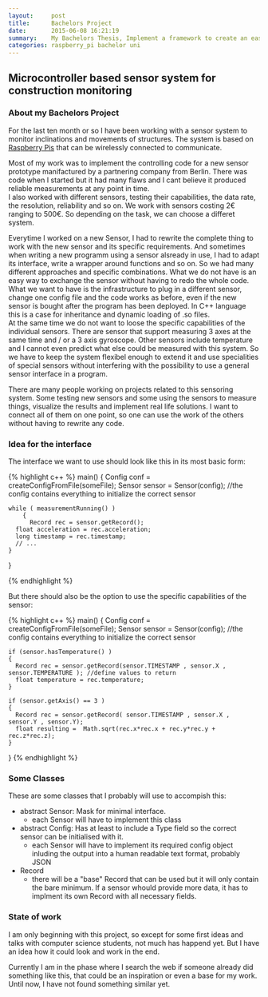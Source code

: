 ```yaml
---
layout:     post
title:      Bachelors Project
date:       2015-06-08 16:21:19
summary:    My Bachelors Thesis, Implement a framework to create an easy interface for using different inclination and acceleration sensors on the Raspberry Pi
categories: raspberry_pi bachelor uni
---
```


## Microcontroller based sensor system for construction monitoring
### About my Bachelors Project
For the last ten month or so I have been working with a sensor system to monitor inclinations and movements of structures. The system is based on [Raspberry Pis](https://www.raspberrypi.org/) that can be wirelessly connected to communicate.

Most of my work was to implement the controlling code for a new sensor prototype manifactured by a partnering company from Berlin. There was code when I started but it had many flaws and I cant believe it produced reliable measurements at any point in time.    
I also worked with different sensors, testing their capabilities, the data rate, the resolution, reliability and so on. We work with sensors costing 2€ ranging to 500€. So depending on the task, we can choose a differet system.

Everytime I worked on a new Sensor, I had to rewrite the complete thing to work with the new sensor and its specific requirements. And sometimes when writing a new programm using a sensor alsready in use, I had to adapt its interface, write a wrapper around functions and so on. So we had many different approaches and specific combinations. What we do not have is an easy way to exchange the sensor without having to redo the whole code.   
What we want to have is the infrastructure to plug in a different sensor, change one config file and the code works as before, even if the new sensor is bought after the program has been deployed. In C++ language this is a case for inheritance and dynamic loading of .so files.   
At the same time we do not want to loose the specific capabilities of the individual sensors. There are sensor that support measuring 3 axes at the same time and / or a 3 axis gyroscope. Other sensors include temperature and I cannot even predict what else could be measured with this system. So we have to keep the system flexibel enough to extend it and use specialities of special sensors without interfering with the possibility to use a general sensor interface in a program.

There are many people working on projects related to this sensoring system. Some testing new sensors and some using the sensors to measure things, visualize the results and implement real life solutions. I want to connect all of them on one point, so one can use the work of the others without having to rewrite any code.

### Idea for the interface
The interface we want to use should look like this in its most basic form:

{% highlight c++ %}
main() 
{
    Config conf = createConfigFromFile(someFile);
    Sensor sensor = Sensor(config); //the config contains everything to initialize the correct sensor

    while ( measurementRunning() )
        {
          Record rec = sensor.getRecord();
	  float acceleration = rec.acceleration;
	  long timestamp = rec.timestamp;
	  // ...
	}
}

{% endhighlight %}

But there should also be the option to use the specific capabilities of the sensor:

{% highlight c++ %}
main() 
{
    Config conf = createConfigFromFile(someFile);
    Sensor sensor = Sensor(config); //the config contains everything to initialize the correct sensor

    if (sensor.hasTemperature() ) 
    {
      Record rec = sensor.getRecord(sensor.TIMESTAMP , sensor.X , sensor.TEMPERATURE ); //define values to return
      float temperature = rec.temperature;
    }

    if (sensor.getAxis() == 3 )
    {
      Record rec = sensor.getRecord( sensor.TIMESTAMP , sensor.X , sensor.Y , sensor.Y);
      float resulting =  Math.sqrt(rec.x*rec.x + rec.y*rec.y + rec.z*rec.z);
    }

}
{% endhighlight %}

### Some Classes
These are some classes that I probably will use to accompish this:
* abstract Sensor: Mask for minimal interface.
    * each Sensor will have to implement this class
* abstract Config: Has at least to include a Type field so the correct sensor can be initialised with it.
    * each Sensor will have to implement its required config object inluding the output into a human readable text format, probably JSON
* Record
    * there will be a "base" Record that can be used but it will only contain the bare minimum. If a sensor whould provide more data, it has to implment its own Record with all necessary fields.

### State of work
I am only beginning with this project, so except for some first ideas and talks with computer science students, not much has happend yet. But I have an idea how it could look and work in the end. 

Currently I am in the phase where I search the web if someone already did something like this, that could be an inspiration or even a base for my work. Until now, I have not found something similar yet.
